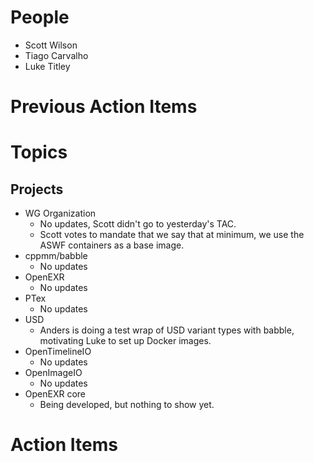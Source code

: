 People
======

- Scott Wilson
- Tiago Carvalho
- Luke Titley

Previous Action Items
=====================

Topics
======

Projects
--------

- WG Organization
    - No updates, Scott didn't go to yesterday's TAC.
    - Scott votes to mandate that we say that at minimum, we use the ASWF containers as a base image.
- cppmm/babble
    - No updates
- OpenEXR
    - No updates
- PTex
    - No updates
- USD
    - Anders is doing a test wrap of USD variant types with babble, motivating Luke to set up Docker images.
- OpenTimelineIO
    - No updates
- OpenImageIO
    - No updates
- OpenEXR core
    - Being developed, but nothing to show yet.

Action Items
============
